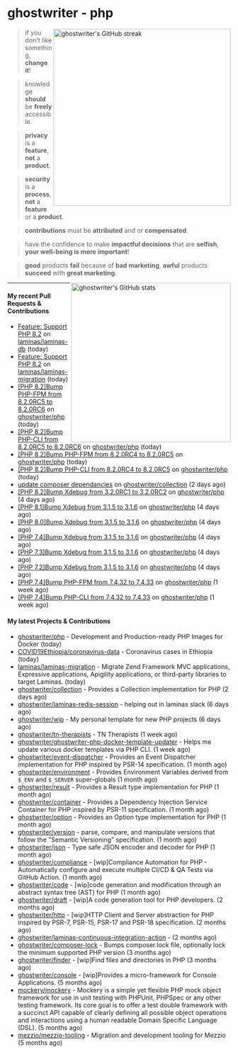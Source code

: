 # ghostwriter - php

<img alt="ghostwriter's GitHub streak" width="400px" align="right" src="https://github-readme-streak-stats.herokuapp.com/?cache_seconds=1800&user=ghostwriter">

> if you don't like something, **change it**!

> knowledge **should** be **freely** accessible.

> **privacy** is a **feature**, **not** a **product**.

> **security** is a **process**, **not** a **feature** or a **product**.

> **contributions** must be **attributed** and or **compensated**.

> have the confidence to make **impactful decisions** that are **selfish**, **your well-being is more important**!

> **good** products **fail** because of **bad marketing**, **awful** products **succeed** with **great marketing**.

<img alt="ghostwriter's GitHub stats" width="360px" align="right" src="https://github-readme-stats.vercel.app/api?cache_seconds=1800&username=ghostwriter&show_icons=true&count_private=true&hide_title=true&hide_rank=true&icon_color=333">

---

#### My recent Pull Requests & Contributions

- [Feature: Support PHP 8.2](https://github.com/laminas/laminas-db/pull/261) on [laminas/laminas-db](https://github.com/laminas/laminas-db) (today)
- [Feature: Support PHP 8.2](https://github.com/laminas/laminas-migration/pull/72) on [laminas/laminas-migration](https://github.com/laminas/laminas-migration) (today)
- [[PHP 8.2]Bump PHP-FPM from 8.2.0RC5 to 8.2.0RC6](https://github.com/ghostwriter/php/pull/247) on [ghostwriter/php](https://github.com/ghostwriter/php) (today)
- [[PHP 8.2]Bump PHP-CLI from 8.2.0RC5 to 8.2.0RC6](https://github.com/ghostwriter/php/pull/246) on [ghostwriter/php](https://github.com/ghostwriter/php) (today)
- [[PHP 8.2]Bump PHP-FPM from 8.2.0RC4 to 8.2.0RC5](https://github.com/ghostwriter/php/pull/245) on [ghostwriter/php](https://github.com/ghostwriter/php) (today)
- [[PHP 8.2]Bump PHP-CLI from 8.2.0RC4 to 8.2.0RC5](https://github.com/ghostwriter/php/pull/244) on [ghostwriter/php](https://github.com/ghostwriter/php) (today)
- [update composer dependancies](https://github.com/ghostwriter/collection/pull/6) on [ghostwriter/collection](https://github.com/ghostwriter/collection) (2 days ago)
- [[PHP 8.2]Bump Xdebug from 3.2.0RC1 to 3.2.0RC2](https://github.com/ghostwriter/php/pull/243) on [ghostwriter/php](https://github.com/ghostwriter/php) (4 days ago)
- [[PHP 8.1]Bump Xdebug from 3.1.5 to 3.1.6](https://github.com/ghostwriter/php/pull/242) on [ghostwriter/php](https://github.com/ghostwriter/php) (4 days ago)
- [[PHP 8.0]Bump Xdebug from 3.1.5 to 3.1.6](https://github.com/ghostwriter/php/pull/241) on [ghostwriter/php](https://github.com/ghostwriter/php) (4 days ago)
- [[PHP 7.4]Bump Xdebug from 3.1.5 to 3.1.6](https://github.com/ghostwriter/php/pull/240) on [ghostwriter/php](https://github.com/ghostwriter/php) (4 days ago)
- [[PHP 7.3]Bump Xdebug from 3.1.5 to 3.1.6](https://github.com/ghostwriter/php/pull/239) on [ghostwriter/php](https://github.com/ghostwriter/php) (4 days ago)
- [[PHP 7.2]Bump Xdebug from 3.1.5 to 3.1.6](https://github.com/ghostwriter/php/pull/238) on [ghostwriter/php](https://github.com/ghostwriter/php) (4 days ago)
- [[PHP 7.4]Bump PHP-FPM from 7.4.32 to 7.4.33](https://github.com/ghostwriter/php/pull/237) on [ghostwriter/php](https://github.com/ghostwriter/php) (1 week ago)
- [[PHP 7.4]Bump PHP-CLI from 7.4.32 to 7.4.33](https://github.com/ghostwriter/php/pull/236) on [ghostwriter/php](https://github.com/ghostwriter/php) (1 week ago)

#### My latest Projects & Contributions

- [ghostwriter/php](https://github.com/ghostwriter/php) - Development and Production-ready PHP Images for Docker (today)
- [COVID19Ethiopia/coronavirus-data](https://github.com/COVID19Ethiopia/coronavirus-data) - Coronavirus cases in Ethiopia (today)
- [laminas/laminas-migration](https://github.com/laminas/laminas-migration) - Migrate Zend Framework MVC applications, Expressive applications, Apigility applications, or third-party libraries to target Laminas. (today)
- [ghostwriter/collection](https://github.com/ghostwriter/collection) - Provides a Collection implementation for PHP (2 days ago)
- [ghostwriter/laminas-redis-session](https://github.com/ghostwriter/laminas-redis-session) - helping out in laminas slack (6 days ago)
- [ghostwriter/wip](https://github.com/ghostwriter/wip) - My personal template for new PHP projects (6 days ago)
- [ghostwriter/tn-therapists](https://github.com/ghostwriter/tn-therapists) - TN Therapists (1 week ago)
- [ghostwriter/ghostwriter-php-docker-template-updater](https://github.com/ghostwriter/ghostwriter-php-docker-template-updater) - Helps me update various docker templates via PHP CLI. (1 week ago)
- [ghostwriter/event-dispatcher](https://github.com/ghostwriter/event-dispatcher) - Provides an Event Dispatcher implementation for PHP inspired by PSR-14 specification. (1 month ago)
- [ghostwriter/environment](https://github.com/ghostwriter/environment) - Provides Environment Variables derived from `$_ENV` and `$_SERVER` super-globals (1 month ago)
- [ghostwriter/result](https://github.com/ghostwriter/result) - Provides a Result type implementation for PHP (1 month ago)
- [ghostwriter/container](https://github.com/ghostwriter/container) - Provides a Dependency Injection Service Container for PHP inspired by PSR-11 specification. (1 month ago)
- [ghostwriter/option](https://github.com/ghostwriter/option) - Provides an Option type implementation for PHP (1 month ago)
- [ghostwriter/version](https://github.com/ghostwriter/version) - parse, compare, and manipulate versions that follow the &#34;Semantic Versioning&#34; specification. (1 month ago)
- [ghostwriter/json](https://github.com/ghostwriter/json) - Type safe JSON encoder and decoder for PHP (1 month ago)
- [ghostwriter/compliance](https://github.com/ghostwriter/compliance) - [wip]Compliance Automation for PHP - Automatically configure and execute multiple CI/CD &amp; QA Tests via GitHub Action. (1 month ago)
- [ghostwriter/code](https://github.com/ghostwriter/code) - [wip]code generation and modification through an abstract syntax tree (AST) for PHP (1 month ago)
- [ghostwriter/draft](https://github.com/ghostwriter/draft) - [wip]A code generation tool for PHP developers. (2 months ago)
- [ghostwriter/http](https://github.com/ghostwriter/http) - [wip]HTTP Client and Server abstraction for PHP inspired by PSR-7, PSR-15, PSR-17 and PSR-18 specification. (2 months ago)
- [ghostwriter/laminas-continuous-integration-action](https://github.com/ghostwriter/laminas-continuous-integration-action) -  (2 months ago)
- [ghostwriter/composer-lock](https://github.com/ghostwriter/composer-lock) - Bumps composer.lock file, optionally lock the minimum supported PHP version (3 months ago)
- [ghostwriter/finder](https://github.com/ghostwriter/finder) - [wip]Find files and directories in PHP (3 months ago)
- [ghostwriter/console](https://github.com/ghostwriter/console) - [wip]Provides a micro-framework for Console Applications. (5 months ago)
- [mockery/mockery](https://github.com/mockery/mockery) - Mockery is a simple yet flexible PHP mock object framework for use in unit testing with PHPUnit, PHPSpec or any other testing framework. Its core goal is to offer a test double framework with a succinct API capable of clearly defining all possible object operations and interactions using a human readable Domain Specific Language (DSL). (5 months ago)
- [mezzio/mezzio-tooling](https://github.com/mezzio/mezzio-tooling) - Migration and development tooling for Mezzio (5 months ago)
